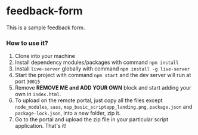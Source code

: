 # feedback-form
This is a sample feedback form.

### How to use it? ###
1. Clone into your machine
2. Install dependency modules/packages with command `npm install`
2. Install `live-server` globally with command `npm install -g live-server`
3. Start the project with command `npm start` and the dev server will run at port `30015`
4. Remove **REMOVE ME and ADD YOUR OWN** block and start adding your own in `index.html`.
4. To upload on the remote portal, just copy all the files except `node_modules`, `sass`, `msp_basic_scriptapp_landing.png`, `package.json` and `package-lock.json`, into a new folder, zip it.
5. Go to the portal and upload the zip file in your particular script application. That's it!

